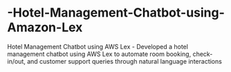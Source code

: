 # -Hotel-Management-Chatbot-using-Amazon-Lex
 Hotel Management Chatbot using AWS Lex  - Developed a hotel management chatbot using AWS Lex to automate room booking, check-in/out, and customer support  queries through natural language interactions
